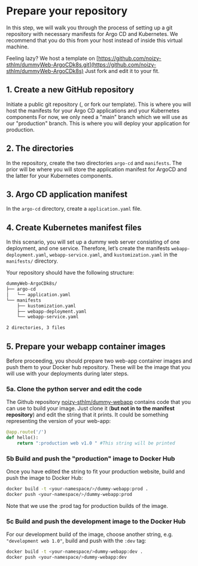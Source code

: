 # Prepare your repository

In this step, we will walk you through the process of setting up a git repository with necessary manifests for Argo CD and Kubernetes. We recommend that you do this from your host instead of inside this virtual machine.

Feeling lazy? We host a template on [https://github.com/noizy-sthlm/dummyWeb-ArgoCDk8s.git](https://github.com/noizy-sthlm/dummyWeb-ArgoCDk8s) Just fork and edit it to your fit.

## 1. Create a new GitHub repository
Initiate a public git repository (, or fork our template). This is where you will host the manifests for your Argo CD applications and your Kubernetes components For now, we only need a "main" branch which we will use as our "production" branch. This is where you will deploy your application for production. 

## 2. The directories
In the repository, create the two directories `argo-cd` and `manifests`. The prior will be where you will store the application manifest for ArgoCD and the latter for your Kubernetes components.
   
## 3. Argo CD application manifest
In the `argo-cd` directory, create a `application.yaml` file.

## 4. Create Kubernetes manifest files
In this scenario, you will set up a dummy web server consisting of one deployment, and one service. Therefore, let’s create the manifests `webapp-deployment.yaml`, `webapp-service.yaml`, and `kustomization.yaml` in the `manifests/` directory.

Your repository should have the following structure:
```bash
dummyWeb-ArgoCDk8s/
├── argo-cd
│   └── application.yaml
└── manifests
    ├── kustomization.yaml
    ├── webapp-deployment.yaml
    └── webapp-service.yaml

2 directories, 3 files
```

## 5. Prepare your webapp container images
Before proceeding, you should prepare two web-app container images and push them to your Docker hub repository. These will be the image that you will use with your deployments during later steps.

### 5a. Clone the python server and edit the code
The Github repository [noizy-sthlm/dummy-webapp](https://github.com/noizy-sthlm/dummy-webapp) contains code that you can use to build your image. Just clone it (**but not in to the manifest repository**) and edit the string that it prints. It could be something representing the version of your web-app:

```python
@app.route('/')
def hello():
    return ":production web v1.0 " #This string will be printed
```

### 5b Build and push the "production" image to Docker Hub
Once you have edited the string to fit your production website, build and push the image to Docker Hub:

```bash
docker build -t <your-namespace/>/dummy-webapp:prod .
docker push <your-namespace/>/dummy-webapp:prod
```
Note that we use the :prod tag for production builds of the image.

### 5c Build and push the development image to the Docker Hub
For our development build of the image, choose another string, e.g. `"development web 1.0"`, build and push with the `:dev` tag:

```bash
docker build -t <your-namespace/>dummy-webapp:dev .
docker push <your-namespace/>dummy-webapp:dev
```
